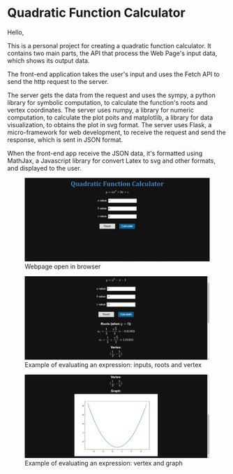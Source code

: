 # Quadratic Function Calculator

Hello,

This is a personal project for creating a quadratic function calculator.
It contains two main parts, the API that process the Web Page's input data, which shows its output data.

The front-end application takes the user's input and uses the Fetch API to send the http request to the server.

The server gets the data from the request and uses the sympy, a python library for symbolic computation, to calculate the function's roots and vertex coordinates. The server uses numpy, a library for numeric computation, to calculate the plot poits and matplotlib, a library for data visualization, to obtains the plot in svg format. The server uses Flask, a micro-framework for web development, to receive the request and send the response, which is sent in JSON format.

When the front-end app receive the JSON data, it's formatted using MathJax, a Javascript library for convert Latex to svg and other formats, and displayed to the user.

<figure>
<img src="assets/index.png">
<figcaption>Webpage open in browser</figcaption>
</figure>

<figure>
<img src="assets/result_1.png">
<figcaption>Example of evaluating an expression: inputs, roots and vertex</figcaption>
</figure>

<figure>
<img src="assets/result_2.png">
<figcaption>Example of evaluating an expression: vertex and graph</figcaption>
</figure>